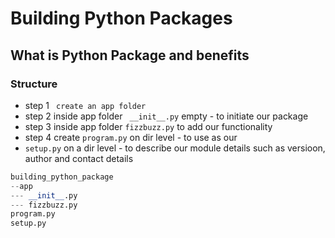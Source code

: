 # Building Python Packages
## What is Python Package and benefits
### Structure

- step 1 ` create an app folder`
- step 2 inside app folder ` __init__.py` empty - to initiate our package
- step 3 inside app folder `fizzbuzz.py` to add our functionality
- step 4 create `program.py` on dir level - to use as our 
- `setup.py` on a dir level - to describe our module details such as versioon, author and contact details

```python
building_python_package
--app
--- __init__.py
--- fizzbuzz.py
program.py
setup.py
```